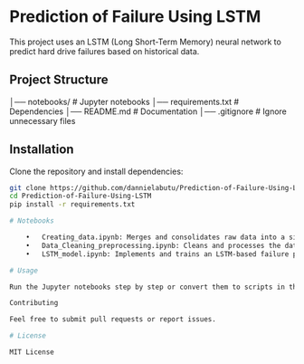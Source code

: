 # Prediction of Failure Using LSTM

This project uses an LSTM (Long Short-Term Memory) neural network to predict hard drive failures based on historical data.

## Project Structure
│── notebooks/          # Jupyter notebooks
│── requirements.txt    # Dependencies
│── README.md           # Documentation
│── .gitignore          # Ignore unnecessary files

## Installation
Clone the repository and install dependencies:
```bash
git clone https://github.com/dannielabutu/Prediction-of-Failure-Using-LSTM.git
cd Prediction-of-Failure-Using-LSTM
pip install -r requirements.txt

# Notebooks

	•	Creating_data.ipynb: Merges and consolidates raw data into a single CSV file.
	•	Data_Cleaning_preprocessing.ipynb: Cleans and processes the dataset for modeling.
	•	LSTM_model.ipynb: Implements and trains an LSTM-based failure prediction model.

# Usage

Run the Jupyter notebooks step by step or convert them to scripts in the src/ directory.

Contributing

Feel free to submit pull requests or report issues.

# License

MIT License
